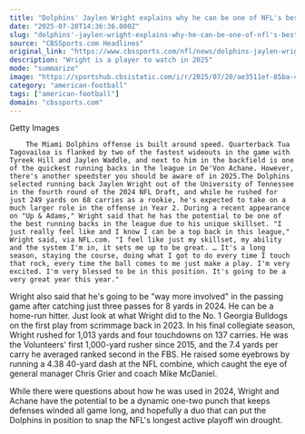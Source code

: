 ```yaml
---
title: "Dolphins' Jaylen Wright explains why he can be one of NFL's best running backs"
date: "2025-07-20T14:36:36.000Z"
slug: "dolphins'-jaylen-wright-explains-why-he-can-be-one-of-nfl's-best-running-backs"
source: "CBSSports.com Headlines"
original_link: "https://www.cbssports.com/nfl/news/dolphins-jaylen-wright-explains-why-he-can-be-one-of-nfls-best-running-backs/"
description: "Wright is a player to watch in 2025"
mode: "summarize"
image: "https://sportshub.cbsistatic.com/i/r/2025/07/20/ae3511ef-85ba-43ac-b732-194b8f8c7ff5/thumbnail/1200x675/2638d4487b0088d61074abd3d43dca0e/jaylen.jpg"
category: "american-football"
tags: ["american-football"]
domain: "cbssports.com"
---
```

Getty Images
            
            

    
    
        
        
                            
                
        The Miami Dolphins offense is built around speed. Quarterback Tua Tagovailoa is flanked by two of the fastest wideouts in the game with Tyreek Hill and Jaylen Waddle, and next to him in the backfield is one of the quickest running backs in the league in De'Von Achane. However, there's another speedster you should be aware of in 2025.The Dolphins selected running back Jaylen Wright out of the University of Tennessee in the fourth round of the 2024 NFL Draft, and while he rushed for just 249 yards on 68 carries as a rookie, he's expected to take on a much larger role in the offense in Year 2. During a recent appearance on "Up & Adams," Wright said that he has the potential to be one of the best running backs in the league due to his unique skillset. "I just really feel like and I know I can be a top back in this league," Wright said, via NFL.com. "I feel like just my skillset, my ability and the system I'm in, it sets me up to be great. … It's a long season, staying the course, doing what I got to do every time I touch that rock, every time the ball comes to me just make a play. I'm very excited. I'm very blessed to be in this position. It's going to be a very great year this year."
        

Wright also said that he's going to be "way more involved" in the passing game after catching just three passes for 8 yards in 2024. He can be a home-run hitter. Just look at what Wright did to the No. 1 Georgia Bulldogs on the first play from scrimmage back in 2023.
In his final collegiate season, Wright rushed for 1,013 yards and four touchdowns on 137 carries. He was the Volunteers' first 1,000-yard rusher since 2015, and the 7.4 yards per carry he averaged ranked second in the FBS. He raised some eyebrows by running a 4.38 40-yard dash at the NFL combine, which caught the eye of general manager Chris Grier and coach Mike McDaniel.
        

While there were questions about how he was used in 2024, Wright and Achane have the potential to be a dynamic one-two punch that keeps defenses winded all game long, and hopefully a duo that can put the Dolphins in position to snap the NFL's longest active playoff win drought.